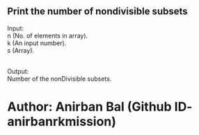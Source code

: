 ## Print the number of  nondivisible subsets

Input:<br/>
n (No. of elements in array). <br/>
k (An input number).<br/>
s (Array).<br/><br/>

Output:<br/>
Number of the nonDivisible subsets.<br/>

# Author: Anirban Bal (Github ID- anirbanrkmission)
